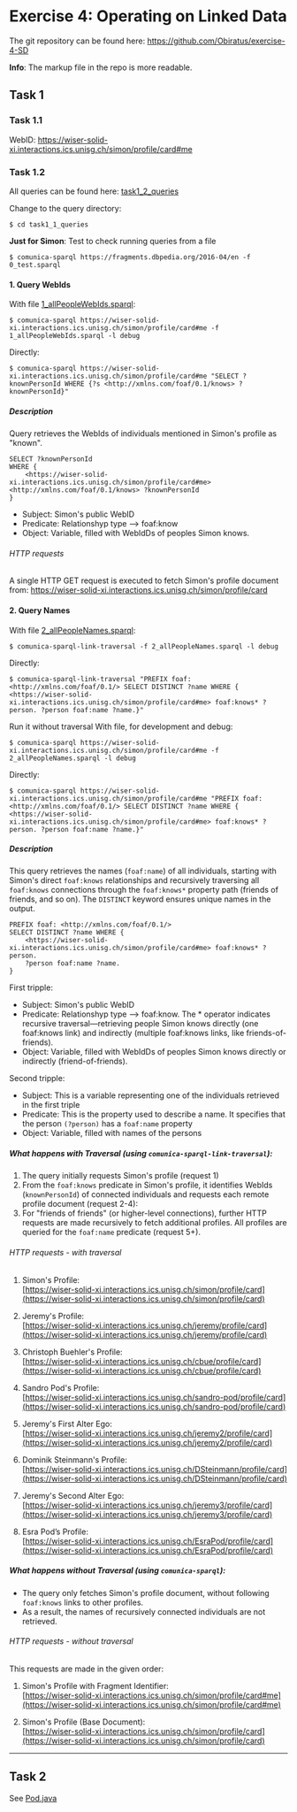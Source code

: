 # Exercise 4: Operating on Linked Data
The git repository can be found here: https://github.com/Obiratus/exercise-4-SD

**Info**: The markup file in the repo is more readable.

## Task 1
### Task 1.1
WebID: https://wiser-solid-xi.interactions.ics.unisg.ch/simon/profile/card#me

### Task 1.2
All queries can be found here: [task1_2_queries](../task1_2_queries)

Change to the query directory:
```
$ cd task1_1_queries
```
**Just for Simon**: Test to check running queries from a file
```
$ comunica-sparql https://fragments.dbpedia.org/2016-04/en -f 0_test.sparql
```

#### 1. Query WebIds
With file [1_allPeopleWebIds.sparql](../task1_2_queries/1_allPeopleWebIds.sparql):
```
$ comunica-sparql https://wiser-solid-xi.interactions.ics.unisg.ch/simon/profile/card#me -f 1_allPeopleWebIds.sparql -l debug
```

Directly:
```
$ comunica-sparql https://wiser-solid-xi.interactions.ics.unisg.ch/simon/profile/card#me "SELECT ?knownPersonId WHERE {?s <http://xmlns.com/foaf/0.1/knows> ?knownPersonId}"
```
##### Description
Query retrieves the WebIds of individuals mentioned in Simon's profile as "known".
```
SELECT ?knownPersonId
WHERE {
    <https://wiser-solid-xi.interactions.ics.unisg.ch/simon/profile/card#me> <http://xmlns.com/foaf/0.1/knows> ?knownPersonId
}
```
- Subject: Simon's public WebID
- Predicate: Relationshyp type --> foaf:know
- Object: Variable, filled with WebIdDs of peoples Simon knows.
###### HTTP requests
A single HTTP GET request is executed to fetch Simon's profile document from: https://wiser-solid-xi.interactions.ics.unisg.ch/simon/profile/card

#### 2. Query Names
With file [2_allPeopleNames.sparql](../task1_2_queries/2_allPeopleNames.sparql):
```
$ comunica-sparql-link-traversal -f 2_allPeopleNames.sparql -l debug
```
Directly:
```
$ comunica-sparql-link-traversal "PREFIX foaf: <http://xmlns.com/foaf/0.1/> SELECT DISTINCT ?name WHERE { <https://wiser-solid-xi.interactions.ics.unisg.ch/simon/profile/card#me> foaf:knows* ?person. ?person foaf:name ?name.}"
```

Run it without traversal
With file, for development and debug:
```
$ comunica-sparql https://wiser-solid-xi.interactions.ics.unisg.ch/simon/profile/card#me -f 2_allPeopleNames.sparql -l debug
```
Directly:
```
$ comunica-sparql https://wiser-solid-xi.interactions.ics.unisg.ch/simon/profile/card#me "PREFIX foaf: <http://xmlns.com/foaf/0.1/> SELECT DISTINCT ?name WHERE { <https://wiser-solid-xi.interactions.ics.unisg.ch/simon/profile/card#me> foaf:knows* ?person. ?person foaf:name ?name.}"
```

##### Description
This query retrieves the names (`foaf:name`) of all individuals, starting with Simon's direct `foaf:knows` relationships and recursively traversing all `foaf:knows` connections through the `foaf:knows*` property path (friends of friends, and so on). 
The `DISTINCT` keyword ensures unique names in the output.
```
PREFIX foaf: <http://xmlns.com/foaf/0.1/>
SELECT DISTINCT ?name WHERE {
    <https://wiser-solid-xi.interactions.ics.unisg.ch/simon/profile/card#me> foaf:knows* ?person.
    ?person foaf:name ?name.
}
```
First tripple:
- Subject: Simon's public WebID
- Predicate: Relationshyp type --> foaf:know. The * operator indicates recursive traversal—retrieving people Simon knows directly (one foaf:knows link) and indirectly (multiple foaf:knows links, like friends-of-friends).
- Object: Variable, filled with WebIdDs of peoples Simon knows directly or indirectly (friend-of-friends).

Second tripple:
- Subject: This is a variable representing one of the individuals retrieved in the first triple
- Predicate: This is the property used to describe a name. It specifies that the person `(?person)` has a `foaf:name` property
- Object: Variable, filled with names of the persons

##### What happens with Traversal (using `comunica-sparql-link-traversal`):
1. The query initially requests Simon's profile (request 1)
2. From the `foaf:knows` predicate in Simon's profile, it identifies WebIds (`knownPersonId`) of connected individuals and requests each remote profile document (request 2-4):
3. For "friends of friends" (or higher-level connections), further HTTP requests are made recursively to fetch additional profiles. All profiles are queried for the `foaf:name` predicate (request 5+).
###### HTTP requests - with traversal
1. Simon's Profile:  
   [https://wiser-solid-xi.interactions.ics.unisg.ch/simon/profile/card](https://wiser-solid-xi.interactions.ics.unisg.ch/simon/profile/card)

2. Jeremy's Profile:  
   [https://wiser-solid-xi.interactions.ics.unisg.ch/jeremy/profile/card](https://wiser-solid-xi.interactions.ics.unisg.ch/jeremy/profile/card)

3. Christoph Buehler's Profile:  
   [https://wiser-solid-xi.interactions.ics.unisg.ch/cbue/profile/card](https://wiser-solid-xi.interactions.ics.unisg.ch/cbue/profile/card)

4. Sandro Pod's Profile:  
   [https://wiser-solid-xi.interactions.ics.unisg.ch/sandro-pod/profile/card](https://wiser-solid-xi.interactions.ics.unisg.ch/sandro-pod/profile/card)

5. Jeremy's First Alter Ego:  
   [https://wiser-solid-xi.interactions.ics.unisg.ch/jeremy2/profile/card](https://wiser-solid-xi.interactions.ics.unisg.ch/jeremy2/profile/card)

6. Dominik Steinmann's Profile:  
   [https://wiser-solid-xi.interactions.ics.unisg.ch/DSteinmann/profile/card](https://wiser-solid-xi.interactions.ics.unisg.ch/DSteinmann/profile/card)

7. Jeremy's Second Alter Ego:  
   [https://wiser-solid-xi.interactions.ics.unisg.ch/jeremy3/profile/card](https://wiser-solid-xi.interactions.ics.unisg.ch/jeremy3/profile/card)

8. Esra Pod’s Profile:  
   [https://wiser-solid-xi.interactions.ics.unisg.ch/EsraPod/profile/card](https://wiser-solid-xi.interactions.ics.unisg.ch/EsraPod/profile/card)

##### What happens without Traversal (using `comunica-sparql`):
- The query only fetches Simon's profile document, without following `foaf:knows` links to other profiles.
- As a result, the names of recursively connected individuals are not retrieved.


###### HTTP requests - without traversal
This requests are made in the given order:
1. Simon's Profile with Fragment Identifier:  
   [https://wiser-solid-xi.interactions.ics.unisg.ch/simon/profile/card#me](https://wiser-solid-xi.interactions.ics.unisg.ch/simon/profile/card#me)

2. Simon's Profile (Base Document):  
   [https://wiser-solid-xi.interactions.ics.unisg.ch/simon/profile/card](https://wiser-solid-xi.interactions.ics.unisg.ch/simon/profile/card)
---

## Task 2
See [Pod.java](../src/env/solid/Pod.java)